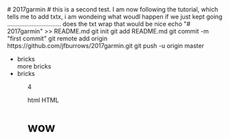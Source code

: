 <html>
# 2017garmin
# this is a second test. I am now following the tutorial,
which tells me to add txtx, i am wondeing what woudl happen if we just kept going ............................... does the txt wrap <bold> that would be nice 
echo "# 2017garmin" >> README.md
git init
git add README.md
git commit -m "first commit"
git remote add origin https://github.com/jfburrows/2017garmin.git
git push -u origin master
<ul>
<li>bricks</li>
more bricks
<li><bold>bricks<Bold>

<html>
<body>
<div> 
<ul>4

html
HTML
<h1> wow</h1>


</html>




